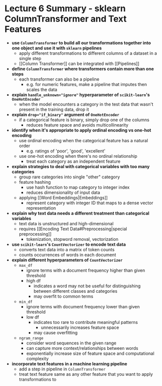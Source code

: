 # Lecture 6 Summary - sklearn ColumnTransformer and Text Features
- **use `ColumnTransformer` to build all our transformations together into one object and use it with `sklearn` pipelines**
	- apply different transformations to different columns of a dataset in a single step
	- [[Column Transformer]] can be integrated with [[Pipelines]]
- **define `ColumnTransformer` where transformers contain more than one steps**
	- each transformer can also be a pipeline
		- e.g. for numeric features, make a pipeline that imputes then scales the data
- **explain `handle_unknown="ignore"` hyperparameter of `scikit-learn`'s `OneHotEncoder`**
	- when the model encounters a category in the test data that wasn't present in the training data, drop it
- **explain `drop="if_binary"` argument of `OneHotEncoder`**
	- if a categorical feature is binary, simply drop one of the columns
		- reduces feature space and avoids multicollinearity
- **identify when it's appropriate to apply ordinal encoding vs one-hot encoding**
	- use ordinal encoding when the categorical feature has a natural order
		- e.g. ratings of 'poor', 'good', 'excellent'
	- use one-hot encoding when there's no ordinal relationship
		- treat each category as an independent feature
- **explain strategies to deal with categorical variables with too many categories**
	- group rare categories into single "other" category
	- feature hashing
		- use hash function to map category to integer index 
		- reduces dimensionality of input data
	- applying [[Word Embeddings|Embeddings]]
		- represent category with integer ID that maps to a dense vector representation
- **explain why text data needs a different treatment than categorical variables**
	- text data is unstructured and high-dimensional
	- requires [[Encoding Text Data#Preprocessing|special preprocessing]]
		- tokenization, stopword removal, vectorization
- **use `scikit-learn`'s `CountVectorizer` to encode text data**
	- converts text data into a matrix of token counts
	- counts occurrences of words in each document
- **explain different hyperparameters of `CountVectorizer`**
	- `max_df`
		- ignore terms with a document frequency higher than given threshold
		- high df 
			- indicates a word may not be useful for distinguishing between different classes and categories
			- may overfit to common terms
	- `min_df`
		- ignore terms with document frequency lower than given threshold
		- low df
			- indicates too rare to contribute meaningful patterns
				- unnecessarily increases feature space
			- may cause overfitting
	- `ngram_range`
		- consider word sequences in the given range
		- can capture more context/relationships between words
		- exponentially increase size of feature space and computational complexity
- **incorporate text features in a machine learning pipeline**
	- add a step in pipeline in `ColumnTransformer`
	- treat text feature same as any other feature that you want to apply transformations to